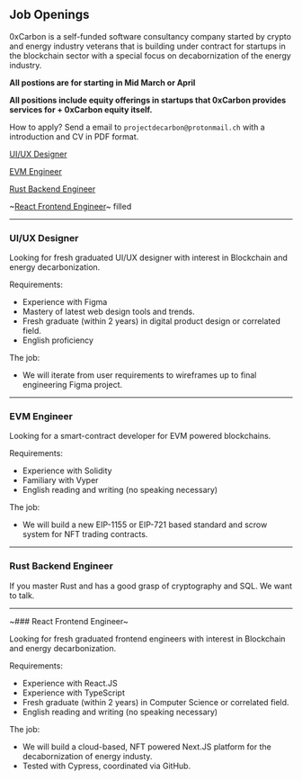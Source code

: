 ## Job Openings

 0xCarbon is a self-funded software consultancy company started by crypto and energy industry veterans that is building under contract for startups in the blockchain sector with a special focus on decabornization of the energy industry.
 
**All postions are for starting in Mid March or April**

**All positions include equity offerings in startups that 0xCarbon provides services for + 0xCarbon equity itself.**

How to apply? Send a email to `projectdecarbon@protonmail.ch` with a introduction and CV in PDF format.

[UI/UX Designer](https://github.com/0xCarbon/jobs#uiux-designer)

[EVM Engineer](https://github.com/0xCarbon/jobs#evm-engineer)

[Rust Backend Engineer](https://github.com/0xCarbon/jobs#rust-backend-engineer)

~[React Frontend Engineer](https://github.com/0xCarbon/jobs#react-frontend-engineer)~ filled

***
### UI/UX Designer

Looking for fresh graduated UI/UX designer with interest in Blockchain and energy decarbonization.

Requirements:

* Experience with Figma
* Mastery of latest web design tools and trends.
* Fresh graduate (within 2 years) in digital product design or correlated field.
* English proficiency

The job:

* We will iterate from user requirements to wireframes up to final engineering Figma project.

---
### EVM Engineer

Looking for a smart-contract developer for EVM powered blockchains.

Requirements:

* Experience with Solidity
* Familiary with Vyper
* English reading and writing (no speaking necessary)

The job:

* We will build a new EIP-1155 or EIP-721 based standard and scrow system for NFT trading contracts.

---
### Rust Backend Engineer

If you master Rust and has a good grasp of cryptography and SQL. We want to talk.

---
~### React Frontend Engineer~

Looking for fresh graduated frontend engineers with interest in Blockchain and energy decarbonization.

Requirements:

* Experience with React.JS
* Experience with TypeScript
* Fresh graduate (within 2 years) in Computer Science or correlated field.
* English reading and writing (no speaking necessary)

The job:

* We will build a cloud-based, NFT powered Next.JS platform for the decabornization of energy industy.
* Tested with Cypress, coordinated via GitHub.
